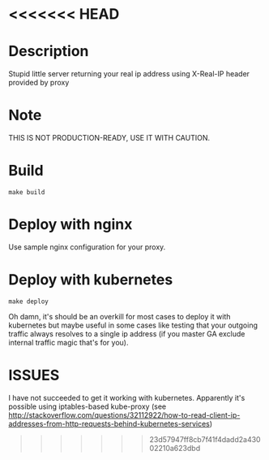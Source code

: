 <<<<<<< HEAD
=======
# Description

Stupid little server returning your real ip address using X-Real-IP header provided by proxy

# Note

THIS IS NOT PRODUCTION-READY, USE IT WITH CAUTION.

# Build 

`make build`

# Deploy with nginx 

Use sample nginx configuration for your proxy.

# Deploy with kubernetes

`make deploy`

Oh damn, it's should be an overkill for most cases to deploy it with kubernetes but maybe useful in some cases like testing that your outgoing traffic always resolves to a single ip address (if you master GA exclude internal traffic magic that's for you).

# ISSUES 

I have not succeeded to get it working with kubernetes. Apparently it's possible using iptables-based kube-proxy (see http://stackoverflow.com/questions/32112922/how-to-read-client-ip-addresses-from-http-requests-behind-kubernetes-services)
>>>>>>> 23d57947ff8cb7f41f4dadd2a43002210a623dbd
